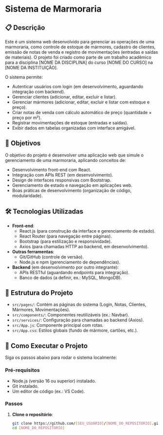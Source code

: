 # Sistema de Marmoraria

## 📋 Descrição
Este é um sistema web desenvolvido para gerenciar as operações de uma marmoraria, como controle de estoque de mármores, cadastro de clientes, emissão de notas de venda e registro de movimentações (entradas e saídas de materiais). O projeto foi criado como parte de um trabalho acadêmico para a disciplina [NOME DA DISCIPLINA] do curso [NOME DO CURSO] na [NOME DA INSTITUIÇÃO].

O sistema permite:
- Autenticar usuários com login (em desenvolvimento, aguardando integração com backend).
- Gerenciar clientes (adicionar, editar, excluir e listar).
- Gerenciar mármores (adicionar, editar, excluir e listar com estoque e preço).
- Criar notas de venda com cálculo automático de preço (quantidade × preço por m²).
- Registrar movimentações de estoque (entradas e saídas).
- Exibir dados em tabelas organizadas com interface amigável.

## 🎯 Objetivos
O objetivo do projeto é desenvolver uma aplicação web que simule o gerenciamento de uma marmoraria, aplicando conceitos de:
- Desenvolvimento front-end com React.
- Integração com APIs REST (em desenvolvimento).
- Design de interfaces responsivas com Bootstrap.
- Gerenciamento de estado e navegação em aplicações web.
- Boas práticas de desenvolvimento (organização de código, modularidade).

## 🛠 Tecnologias Utilizadas
- **Front-end**:
  - React.js (para construção da interface e gerenciamento de estado).
  - React Router (para navegação entre páginas).
  - Bootstrap (para estilização e responsividade).
  - Axios (para chamadas HTTP ao backend, em desenvolvimento).
- **Outras ferramentas**:
  - Git/GitHub (controle de versão).
  - Node.js e npm (gerenciamento de dependências).
- **Backend** (em desenvolvimento por outro integrante):
  - APIs RESTful (aguardando endpoints para integração).
  - Banco de dados (a definir, ex.: MySQL, MongoDB).

## 📂 Estrutura do Projeto
- `src/pages/`: Contém as páginas do sistema (Login, Notas, Clientes, Mármores, Movimentações).
- `src/components/`: Componentes reutilizáveis (ex.: Navbar).
- `src/services/`: Configuração para chamadas ao backend (Axios).
- `src/App.js`: Componente principal com rotas.
- `src/App.css`: Estilos globais (fundo de mármore, cartões, etc.).

## 🚀 Como Executar o Projeto
Siga os passos abaixo para rodar o sistema localmente:

### Pré-requisitos
- Node.js (versão 16 ou superior) instalado.
- Git instalado.
- Um editor de código (ex.: VS Code).

### Passos
1. **Clone o repositório**:
   ```bash
   git clone https://github.com/[SEU_USUARIO]/[NOME_DO_REPOSITORIO].git
   cd [NOME_DO_REPOSITORIO]
